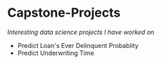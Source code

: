 # Capstone-Projects
*Interesting data science projects I have worked on*

- Predict Loan's Ever Delinquent Probablity
- Predict Underwriting Time
